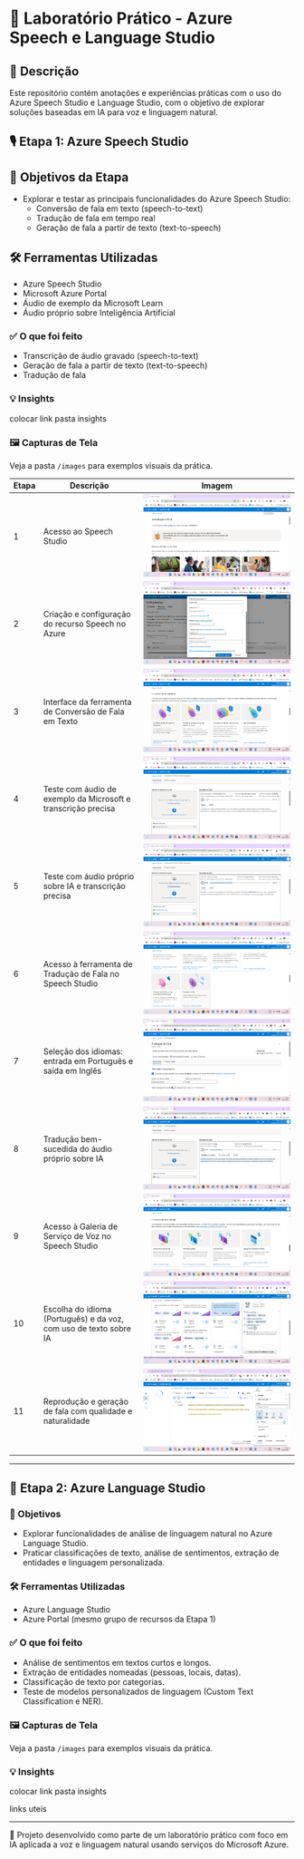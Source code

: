 # 🧪 Laboratório Prático - Azure Speech e Language Studio

## 📝 Descrição
Este repositório contém anotações e experiências práticas com o uso do Azure Speech Studio e Language Studio, com o objetivo de explorar soluções baseadas em IA para voz e linguagem natural.

## 🎙️ Etapa 1: Azure Speech Studio

## 🎯 Objetivos da Etapa
- Explorar e testar as principais funcionalidades do Azure Speech Studio:
  - Conversão de fala em texto (speech-to-text)
  - Tradução de fala em tempo real
  - Geração de fala a partir de texto (text-to-speech)

## 🛠️ Ferramentas Utilizadas
- Azure Speech Studio
- Microsoft Azure Portal
- Áudio de exemplo da Microsoft Learn
- Áudio próprio sobre Inteligência Artificial

### ✅ O que foi feito
- Transcrição de áudio gravado (speech-to-text)
- Geração de fala a partir de texto (text-to-speech)
- Tradução de fala

### 💡 Insights
colocar link pasta insights

### 🖼️ Capturas de Tela
Veja a pasta `/images` para exemplos visuais da prática.

| Etapa | Descrição | Imagem |
|-------|-----------|--------|
| 1     | Acesso ao Speech Studio | ![Acesso ao Speech Studio](images/etapa-1-speech-studio/01-acesso-speech-studio.png) |
| 2     | Criação e configuração do recurso Speech no Azure | ![Criação do recurso Speech](images/etapa-1-speech-studio/02-criacao-recurso-speech.png) |
| 3     | Interface da ferramenta de Conversão de Fala em Texto | ![Interface Speech to Text](images/etapa-1-speech-studio/03-interface-speech-to-text.png) |
| 4     | Teste com áudio de exemplo da Microsoft e transcrição precisa | ![Teste com áudio exemplo](images/etapa-1-speech-studio/04-audio-exemplo-microsoft.png) |
| 5     | Teste com áudio próprio sobre IA e transcrição precisa | ![Áudio próprio utilizado](images/etapa-1-speech-studio/05-audio-proprio-ia.png) |
| 6     | Acesso à ferramenta de Tradução de Fala no Speech Studio | ![Acesso à ferramenta de tradução](images/etapa-1-speech-studio/06-acesso-traducao.png) |
| 7     | Seleção dos idiomas: entrada em Português e saída em Inglês | ![Seleção de idiomas](images/etapa-1-speech-studio/07-selecao-idiomas.png) |
| 8     | Tradução bem-sucedida do áudio próprio sobre IA | ![Tradução realizada](images/etapa-1-speech-studio/08-traducao-realizada.png) |
| 9     | Acesso à Galeria de Serviço de Voz no Speech Studio | ![Acesso à galeria de voz](images/etapa-1-speech-studio/09-acesso-galeria-voz.png) |
| 10    | Escolha do idioma (Português) e da voz, com uso de texto sobre IA | ![Escolha de idioma e voz](images/etapa-1-speech-studio/10-escolha-idioma-voz.png) |
| 11    | Reprodução e geração de fala com qualidade e naturalidade | ![Geração da fala](images/etapa-1-speech-studio/11-geracao-fala.png) 

---

## 🧠 Etapa 2: Azure Language Studio

### 🎯 Objetivos
- Explorar funcionalidades de análise de linguagem natural no Azure Language Studio.
- Praticar classificações de texto, análise de sentimentos, extração de entidades e linguagem personalizada.

### 🛠️ Ferramentas Utilizadas
- Azure Language Studio
- Azure Portal (mesmo grupo de recursos da Etapa 1)

### ✅ O que foi feito
- Análise de sentimentos em textos curtos e longos.
- Extração de entidades nomeadas (pessoas, locais, datas).
- Classificação de texto por categorias.
- Teste de modelos personalizados de linguagem (Custom Text Classification e NER).

### 🖼️ Capturas de Tela
Veja a pasta `/images` para exemplos visuais da prática.

### 💡 Insights
colocar link pasta insights

links uteis

---

📌 Projeto desenvolvido como parte de um laboratório prático com foco em IA aplicada a voz e linguagem natural usando serviços do Microsoft Azure.
